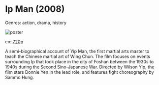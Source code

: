 # Ip Man (2008)

Genres: action, drama, history

![poster](http://image.tmdb.org/t/p/w500/8knFfuqW289DJi2cpPl4RVTDkbo.jpg)

en:
  [720p](magnet:?xt=urn:btih:8F8DD0530EFC594E0C39B1C7E28BFA8FD48076BF&tr=udp://glotorrents.pw:6969/announce&tr=udp://tracker.opentrackr.org:1337/announce&tr=udp://torrent.gresille.org:80/announce&tr=udp://tracker.openbittorrent.com:80&tr=udp://tracker.coppersurfer.tk:6969&tr=udp://tracker.leechers-paradise.org:6969&tr=udp://p4p.arenabg.ch:1337&tr=udp://tracker.internetwarriors.net:1337)
  


A semi-biographical account of Yip Man, the first martial arts master to teach the Chinese martial art of Wing Chun. The film focuses on events surrounding Ip that took place in the city of Foshan between the 1930s to 1940s during the Second Sino-Japanese War. Directed by Wilson Yip, the film stars Donnie Yen in the lead role, and features fight choreography by Sammo Hung.